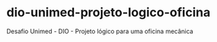 # dio-unimed-projeto-logico-oficina
Desafio Unimed - DIO - Projeto lógico para uma oficina mecânica
